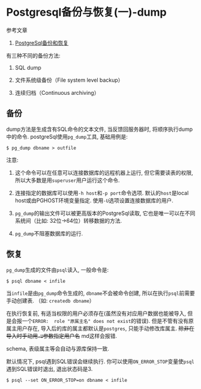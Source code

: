 # Postgresql备份与恢复(一)-dump

参考文章

1. [PostgreSql备份和恢复](http://toplchx.iteye.com/blog/2093821)

有三种不同的备份方法: 

1. SQL dump

2. 文件系统级备份（File system level backup）

3. 连续归档（Continuous archiving）

## 备份

dump方法是生成含有SQL命令的文本文件, 当反馈回服务器时, 将顺序执行dump中的命令. postgreSql使用`pg_dump`工具, 基础用例是: 

```
$ pg_dump dbname > outfile
```

注意: 

1. 这个命令可以在任意可以连接数据库的远程机器上运行, 但它需要读表的权限, 所以大多数是用`superuser`用户运行这个命令. 

2. 连接指定的数据库可以使用`-h host`和`-p port`命令选项. 默认的`host`是local host或由PGHOST环境变量指定. 使用`-U`选项设置连接数据库的用户. 

3. `pg_dump`的输出文件可以被更高版本的PostgreSql读取, 它也是唯一可以在不同系统间（比如: 32位->64位）转移数据的方法. 

4. `pg_dump`不阻塞数据库的运行. 

## 恢复

`pg_dump`生成的文件由`psql`读入, 一般命令是: 

```
$ psql dbname < infile
```

当`infile`是由`pg_dump`命令生成的, `dbname`不会被命令创建, 所以在执行`psql`前需要手动创建表. （如: `createdb dbname`）

在执行恢复前, 有适当权限的用户必须存在(虽然没有对应用户数据也能被导入, 但是会报一个`ERROR:  role "原属主名" does not exist`的错误). 但是不管有没有原属主用户存在, 导入后的库的属主都默认是`postgres`, 只能手动修改库属主. ~~除非在导入时手动用`-U`参数指定用户名~~ md这样会报错.

schema, 表级属主等会自动与源库保持一致.

默认情况下, psql遇到SQL错误会继续执行. 你可以使用`ON_ERROR_STOP`变量使`psql`遇到SQL错误时退出, 退出状态码是3. 

```
$ psql --set ON_ERROR_STOP=on dbname < infile  
```